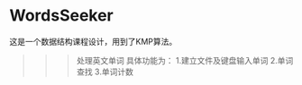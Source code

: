 # WordsSeeker
这是一个数据结构课程设计，用到了KMP算法。


>>>处理英文单词
>>>具体功能为：
            1.建立文件及键盘输入单词
            2.单词查找
            3.单词计数
